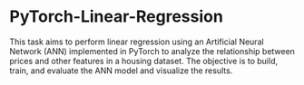 # PyTorch-Linear-Regression
This task aims to perform linear regression using an Artificial Neural Network (ANN) implemented in PyTorch to analyze the relationship between prices and other features in a housing dataset. The objective is to build, train, and evaluate the ANN model and visualize the results.
